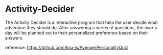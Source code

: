 # Activity-Decider
The Activity Decider is a interactive program that help the user decide what adventure they should do. After answering a series of questions, the user's day will be planned out to their personalized preference based on their answers. 

reference: https://github.com/ksu-is/AvengerPersonalityQuiz
